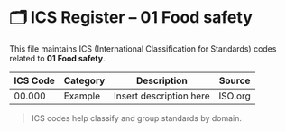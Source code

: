 # 🗂 ICS Register – 01 Food safety

This file maintains ICS (International Classification for Standards) codes related to **01 Food safety**.

| ICS Code | Category | Description | Source |
|----------|----------|-------------|--------|
| 00.000   | Example  | Insert description here | ISO.org |

> ICS codes help classify and group standards by domain.
